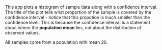 This app plots a histogram of sample data along with a confidence interval.  The title of the plot tells what proportion of the sample is covered by the confidence interval - notice that this propotion is much smaller than the confidence level.  This is because the confidence interval is a statement about where the **population mean** lies, not about the distribution of observed values.

All samples come from a population with mean 20.
